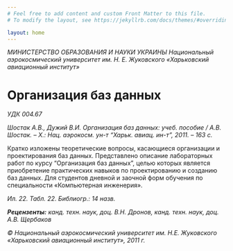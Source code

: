 ```yaml
---
# Feel free to add content and custom Front Matter to this file.
# To modify the layout, see https://jekyllrb.com/docs/themes/#overriding-theme-defaults

layout: home
---
```


*МИНИСТЕРСТВО ОБРАЗОВАНИЯ И НАУКИ УКРАИНЫ
Национальный аэрокосмический университет им. Н. Е. Жуковского
«Харьковский авиационный институт»*

# Организация баз данных

*УДК 004.67*

*Шостак А.В., Дужий В.И. Организация баз данных: учеб. пособие / А.В. Шостак. – Х.: Нац. аэрокосм. ун-т “Харьк. авиац. ин-т”, 2011. – 163 с.*

Кратко изложены теоретические вопросы, касающиеся организации и проектирования баз данных. Представлено описание лабораторных работ по курсу “Организация баз данных”, целью которых является приобретение практических навыков по проектированию и созданию баз данных. Для студентов дневной и заочной форм обучения по специальности «Компьютерная инженерия».

*Ил. 22. Табл. 22. Библиогр.: 14 назв.*


***Рецензенты:**	канд. техн. наук, доц. В.Н. Дронов,
канд. техн. наук, доц. А.В. Щербаков*

*© Национальный аэрокосмический университет им. Н.Е. Жуковского
«Харьковский авиационный институт», 2011 г.*